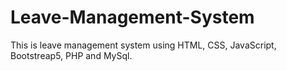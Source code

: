 # Leave-Management-System
This is leave management system using HTML, CSS, JavaScript, Bootstreap5, PHP and MySql.
